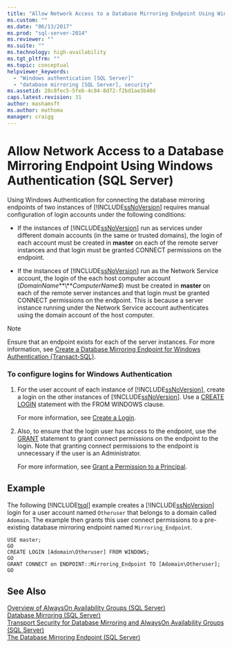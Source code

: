 ```yaml
---
title: "Allow Network Access to a Database Mirroring Endpoint Using Windows Authentication (SQL Server) | Microsoft Docs"
ms.custom: ""
ms.date: "06/13/2017"
ms.prod: "sql-server-2014"
ms.reviewer: ""
ms.suite: ""
ms.technology: high-availability
ms.tgt_pltfrm: ""
ms.topic: conceptual
helpviewer_keywords: 
  - "Windows authentication [SQL Server]"
  - "database mirroring [SQL Server], security"
ms.assetid: 28c8fec5-5feb-4c84-8d72-f2bd1ae3b40d
caps.latest.revision: 31
author: mashamsft
ms.author: mathoma
manager: craigg
---
```

# Allow Network Access to a Database Mirroring Endpoint Using Windows Authentication (SQL Server)
  Using Windows Authentication for connecting the database mirroring endpoints of two instances of [!INCLUDE[ssNoVersion](../includes/ssnoversion-md.md)] requires manual configuration of login accounts under the following conditions:  
  
-   If the instances of [!INCLUDE[ssNoVersion](../includes/ssnoversion-md.md)] run as services under different domain accounts (in the same or trusted domains), the login of each account must be created in **master** on each of the remote server instances and that login must be granted CONNECT permissions on the endpoint.  
  
-   If the instances of [!INCLUDE[ssNoVersion](../includes/ssnoversion-md.md)] run as the Network Service account, the login of the each host computer account (*DomainName***\\***ComputerName$*) must be created in **master** on each of the remote server instances and that login must be granted CONNECT permissions on the endpoint. This is because a server instance running under the Network Service account authenticates using the domain account of the host computer.  
  
> [!NOTE]  
>  Ensure that an endpoint exists for each of the server instances. For more information, see [Create a Database Mirroring Endpoint for Windows Authentication &#40;Transact-SQL&#41;](database-mirroring/create-a-database-mirroring-endpoint-for-windows-authentication-transact-sql.md).  
  
### To configure logins for Windows Authentication  
  
1.  For the user account of each instance of [!INCLUDE[ssNoVersion](../includes/ssnoversion-md.md)], create a login on the other instances of [!INCLUDE[ssNoVersion](../includes/ssnoversion-md.md)]. Use a [CREATE LOGIN](/sql/t-sql/statements/create-login-transact-sql) statement with the FROM WINDOWS clause.  
  
     For more information, see [Create a Login](../relational-databases/security/authentication-access/create-a-login.md).  
  
2.  Also, to ensure that the login user has access to the endpoint, use the [GRANT](/sql/t-sql/statements/grant-transact-sql) statement to grant connect permissions on the endpoint to the login. Note that granting connect permissions to the endpoint is unnecessary if the user is an Administrator.  
  
     For more information, see [Grant a Permission to a Principal](../relational-databases/security/authentication-access/grant-a-permission-to-a-principal.md).  
  
## Example  
 The following [!INCLUDE[tsql](../includes/tsql-md.md)] example creates a [!INCLUDE[ssNoVersion](../includes/ssnoversion-md.md)] login for a user account named `Otheruser` that belongs to a domain called `Adomain`. The example then grants this user connect permissions to a pre-existing database mirroring endpoint named `Mirroring_Endpoint`.  
  
```  
USE master;  
GO  
CREATE LOGIN [Adomain\Otheruser] FROM WINDOWS;  
GO  
GRANT CONNECT on ENDPOINT::Mirroring_Endpoint TO [Adomain\Otheruser];  
GO  
```  
  
## See Also  
 [Overview of AlwaysOn Availability Groups &#40;SQL Server&#41;](availability-groups/windows/overview-of-always-on-availability-groups-sql-server.md)   
 [Database Mirroring &#40;SQL Server&#41;](database-mirroring/database-mirroring-sql-server.md)   
 [Transport Security for Database Mirroring and AlwaysOn Availability Groups &#40;SQL Server&#41;](database-mirroring/transport-security-database-mirroring-always-on-availability.md)   
 [The Database Mirroring Endpoint &#40;SQL Server&#41;](database-mirroring/the-database-mirroring-endpoint-sql-server.md)  
  
  
